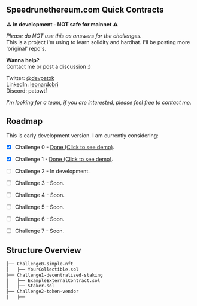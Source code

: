 ## **Speedrunethereum.com Quick Contracts**
**⚠️ in development - NOT safe for mainnet ⚠️**

*Please do NOT use this as answers for the challenges.*  
This is a project i'm using to learn solidity and hardhat.
I'll be posting more 'original' repo's. 

**Wanna help?**  
Contact me or post a discussion :)  

Twitter: [@devpatok](https://twitter.com/devpatok)  
LinkedIn: [leonardobri](https://www.linkedin.com/in/leonardobri/)  
Discord: patowtf  

*I'm looking for a team, if you are interested, please feel free to contact me.*
## Roadmap
This is early development version. I am currently considering:

- [x] Challenge 0 - [Done (Click to see demo)](https://simplenft-eth-challenge.vercel.app/).
- [x] Challenge 1 - [Done (Click to see demo)](https://staking-challenge2-etherspeedrun.vercel.app/).
- [ ] Challenge 2 - In development.
- [ ] Challenge 3 - Soon.
- [ ] Challenge 4 - Soon.
- [ ] Challenge 5 - Soon.
- [ ] Challenge 6 - Soon.
- [ ] Challenge 7 - Soon.



## Structure Overview
```bash
├── Challenge0-simple-nft
│   ├── YourCollectible.sol
├── Challenge1-decentralized-staking
│   ├── ExampleExternalContract.sol
│   ├── Staker.sol
├── Challenge2-token-vendor
│   ├── 
```


